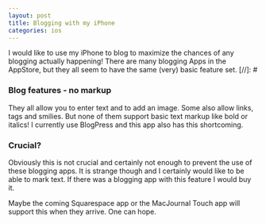 ```yaml
---
layout: post
title: Blogging with my iPhone
categories: ios
---
```

I would like to use my iPhone to blog to maximize the chances of any blogging actually happening! There are many blogging Apps in the AppStore, but they all seem to have the same (very) basic feature set.
[//]: #
<p>
<h3>Blog features - no markup</h3>
They all allow you to enter text and to add an image. Some also allow links, tags and smilies. But none of them support basic text markup like bold or italics! I currently use BlogPress and this app also has this shortcoming.
</p>

<p>
<h3>Crucial?</h3>
Obviously this is not crucial and certainly not enough to prevent the use of these blogging apps. It is strange though and I certainly would like to be able to mark text. If there was a blogging app with this feature I would buy it.</p>

<p>Maybe the coming Squarespace app or the MacJournal Touch app will support this when they arrive. One can hope.</p>